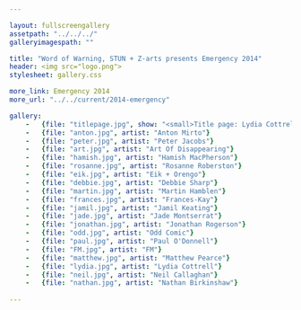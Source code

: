 ```yaml
---

layout: fullscreengallery
assetpath: "../../../"
galleryimagespath: ""

title: "Word of Warning, STUN + Z-arts presents Emergency 2014"
header: <img src="logo.png">
stylesheet: gallery.css

more_link: Emergency 2014
more_url: "../../current/2014-emergency"

gallery:
    -   {file: "titlepage.jpg", show: "<small>Title page: Lydia Cottrell by Sheena Holliday; remainder copyright &copy;2014 Word of Warning</small>"}
    -   {file: "anton.jpg", artist: "Anton Mirto"}
    -   {file: "peter.jpg", artist: "Peter Jacobs"}
    -   {file: "art.jpg", artist: "Art Of Disappearing"}
    -   {file: "hamish.jpg", artist: "Hamish MacPherson"}
    -   {file: "rosanne.jpg", artist: "Rosanne Roberston"}
    -   {file: "eik.jpg", artist: "Eik + Orengo"}
    -   {file: "debbie.jpg", artist: "Debbie Sharp"}
    -   {file: "martin.jpg", artist: "Martin Hamblen"}
    -   {file: "frances.jpg", artist: "Frances-Kay"}
    -   {file: "jamil.jpg", artist: "Jamil Keating"}
    -   {file: "jade.jpg", artist: "Jade Montserrat"}
    -   {file: "jonathan.jpg", artist: "Jonathan Rogerson"}
    -   {file: "odd.jpg", artist: "Odd Comic"}
    -   {file: "paul.jpg", artist: "Paul O'Donnell"}
    -   {file: "FM.jpg", artist: "FM"}
    -   {file: "matthew.jpg", artist: "Matthew Pearce"}
    -   {file: "lydia.jpg", artist: "Lydia Cottrell"}
    -   {file: "neil.jpg", artist: "Neil Callaghan"}
    -   {file: "nathan.jpg", artist: "Nathan Birkinshaw"} 
 
---
```

